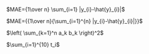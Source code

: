 
$MAE={1\over n} \sum_{i=1} |y_{i}-\hat{y}_{i}|$

$MAE={{1\over n}{\sum_{i=1}^{n} |y_{i}-\hat{y}_{i}|}}$

$\left( \sum_{k=1}^n a_k b_k \right)^2$

$\sum_{i=1}^{10} t_i$

